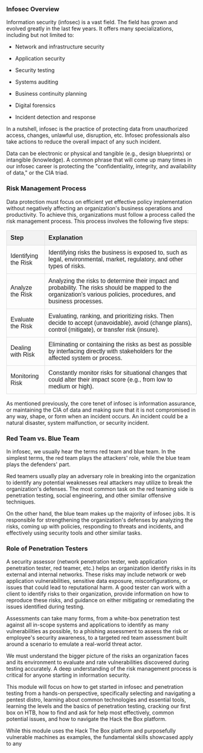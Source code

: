 <h3>Infosec Overview</h3>

Information security (infosec) is a vast field. The field has grown and evolved greatly in the last few years. It offers many specializations, including but not limited to:

- Network and infrastructure security

- Application security

- Security testing

- Systems auditing

- Business continuity planning

- Digital forensics

- Incident detection and response

In a nutshell, infosec is the practice of protecting data from unauthorized access, changes, unlawful use, disruption, etc. Infosec professionals also take actions to reduce the overall impact of any such incident.

Data can be electronic or physical and tangible (e.g., design blueprints) or intangible (knowledge). A common phrase that will come up many times in our infosec career is protecting the "confidentiality, integrity, and availability of data," or the CIA triad.

<h3>Risk Management Process</h3>

Data protection must focus on efficient yet effective policy implementation without negatively affecting an organization's business operations and productivity. To achieve this, organizations must follow a process called the risk management process. This process involves the following five steps:

<table style="width:100%; border-collapse:collapse; font-family:Arial, sans-serif;">
  <thead>
    <tr style="background:#f2f2f2; text-align:left;">
      <th style="padding:10px; border:1px solid #ddd; width:20%;">Step</th>
      <th style="padding:10px; border:1px solid #ddd;">Explanation</th>
    </tr>
  </thead>
  <tbody>
    <tr>
      <td style="padding:10px; border:1px solid #ddd;">Identifying the Risk</td>
      <td style="padding:10px; border:1px solid #ddd;">Identifying risks the business is exposed to, such as legal, environmental, market, regulatory, and other types of risks.</td>
    </tr>
    <tr>
      <td style="padding:10px; border:1px solid #ddd;">Analyze the Risk</td>
      <td style="padding:10px; border:1px solid #ddd;">Analyzing the risks to determine their impact and probability. The risks should be mapped to the organization's various policies, procedures, and business processes.</td>
    </tr>
    <tr>
      <td style="padding:10px; border:1px solid #ddd;">Evaluate the Risk</td>
      <td style="padding:10px; border:1px solid #ddd;">Evaluating, ranking, and prioritizing risks. Then decide to accept (unavoidable), avoid (change plans), control (mitigate), or transfer risk (insure).</td>
    </tr>
    <tr>
      <td style="padding:10px; border:1px solid #ddd;">Dealing with Risk</td>
      <td style="padding:10px; border:1px solid #ddd;">Eliminating or containing the risks as best as possible by interfacing directly with stakeholders for the affected system or process.</td>
    </tr>
    <tr>
      <td style="padding:10px; border:1px solid #ddd;">Monitoring Risk</td>
      <td style="padding:10px; border:1px solid #ddd;">Constantly monitor risks for situational changes that could alter their impact score (e.g., from low to medium or high).</td>
    </tr>
  </tbody>
</table>

As mentioned previously, the core tenet of infosec is information assurance, or maintaining the CIA of data and making sure that it is not compromised in any way, shape, or form when an incident occurs. An incident could be a natural disaster, system malfunction, or security incident.

<h3> Red Team vs. Blue Team</h3>

In infosec, we usually hear the terms red team and blue team. In the simplest terms, the red team plays the attackers' role, while the blue team plays the defenders' part.

Red teamers usually play an adversary role in breaking into the organization to identify any potential weaknesses real attackers may utilize to break the organization's defenses. The most common task on the red teaming side is penetration testing, social engineering, and other similar offensive techniques.

On the other hand, the blue team makes up the majority of infosec jobs. It is responsible for strengthening the organization's defenses by analyzing the risks, coming up with policies, responding to threats and incidents, and effectively using security tools and other similar tasks.

<h3> Role of Penetration Testers </h3>
A security assessor (network penetration tester, web application penetration tester, red teamer, etc.) helps an organization identify risks in its external and internal networks. These risks may include network or web application vulnerabilities, sensitive data exposure, misconfigurations, or issues that could lead to reputational harm. A good tester can work with a client to identify risks to their organization, provide information on how to reproduce these risks, and guidance on either mitigating or remediating the issues identified during testing.

Assessments can take many forms, from a white-box penetration test against all in-scope systems and applications to identify as many vulnerabilities as possible, to a phishing assessment to assess the risk or employee's security awareness, to a targeted red team assessment built around a scenario to emulate a real-world threat actor.

We must understand the bigger picture of the risks an organization faces and its environment to evaluate and rate vulnerabilities discovered during testing accurately. A deep understanding of the risk management process is critical for anyone starting in information security.

This module will focus on how to get started in infosec and penetration testing from a hands-on perspective, specifically selecting and navigating a pentest distro, learning about common technologies and essential tools, learning the levels and the basics of penetration testing, cracking our first box on HTB, how to find and ask for help most effectively, common potential issues, and how to navigate the Hack the Box platform.

While this module uses the Hack The Box platform and purposefully vulnerable machines as examples, the fundamental skills showcased apply to any
